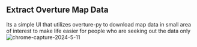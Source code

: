 ## Extract Overture Map Data
Its a simple UI that utilizes overture-py to download map data in small area of interest to make life easier for people who are seeking out the data only
![chrome-capture-2024-5-11](https://github.com/kshitijrajsharma/overture-extract/assets/36752999/51aec912-30e8-428f-83db-8376beae7e39)
